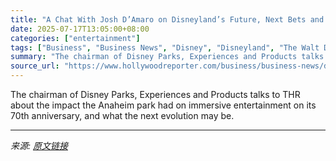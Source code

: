 ```yaml
---
title: "A Chat With Josh D’Amaro on Disneyland’s Future, Next Bets and an Animatronic Walt"
date: 2025-07-17T13:05:00+08:00
categories: ["entertainment"]
tags: ["Business", "Business News", "Disney", "Disneyland", "The Walt Disney Company"]
summary: "The chairman of Disney Parks, Experiences and Products talks to THR about the impact the Anaheim park had on immersive entertainment on its 70th anniversary, and what the next evolution may be."
source_url: "https://www.hollywoodreporter.com/business/business-news/disneyland-70th-anniversary-josh-damaro-interview-1236315239/"
---
```


The chairman of Disney Parks, Experiences and Products talks to THR about the impact the Anaheim park had on immersive entertainment on its 70th anniversary, and what the next evolution may be.

---

*来源: [原文链接](https://www.hollywoodreporter.com/business/business-news/disneyland-70th-anniversary-josh-damaro-interview-1236315239/)*
